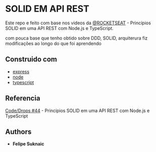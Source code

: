 # SOLID EM API REST

Este repo e feito com base nos videos da [@ROCKETSEAT](http://www.dropwizard.io/1.0.2/docs/) - Princípios SOLID em uma API REST com Node.js e TypeScript.

com pouca base que tenho obtido sobre DDD, SOLID, arquiterura fiz modificações ao longo do que foi aprendendo

## Construido com

- [express](https://expressjs.com/pt-br/)
- [node](https://nodejs.org/)
- [typescript](https://www.typescriptlang.org/)

## Referencia

[Code/Drops #44](https://www.youtube.com/watch?v=vAV4Vy4jfkc&t=57s&ab_channel=Rocketseat) - Princípios SOLID em uma API REST com Node.js e TypeScript

## Authors

- **Felipe Suknaic**
